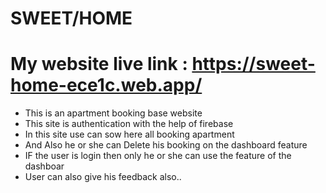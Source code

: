 # SWEET/HOME

# My website live link : https://sweet-home-ece1c.web.app/

*  This is an  apartment booking base website
*  This site is authentication with the help of firebase
*  In this site use can sow here all booking apartment
*  And Also he or she can Delete his booking on the dashboard feature
*  IF the user is login then only he or she can use the feature of the dashboar
*  User can also give his feedback also..